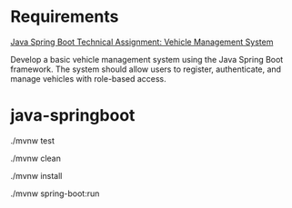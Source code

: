 # Requirements
[Java Spring Boot Technical Assignment: Vehicle Management System](https://dabivn.notion.site/Java-Spring-Boot-Technical-Assignment-Vehicle-Management-System-8406262e4d1b492da4d345657b193011)

Develop a basic vehicle management system using the Java Spring Boot framework. The system should allow users to register, authenticate, and manage vehicles with role-based access.

# java-springboot

./mvnw test

./mvnw clean

./mvnw install

./mvnw spring-boot:run
